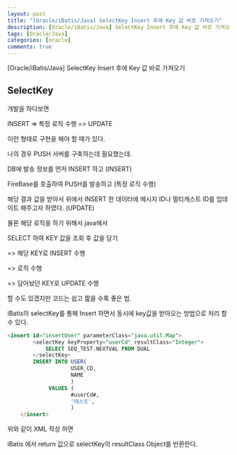 ```yaml
---
layout: post
title: "[Oracle/iBatis/Java] SelectKey Insert 후에 Key 값 바로 가져오기"
description: [Oracle/iBatis/Java] SelectKey Insert 후에 Key 값 바로 가져오기
tags: [Oracle/Java]
categories: [oracle]
comments: true
---
```


[Oracle/iBatis/Java] SelectKey Insert 후에 Key 값 바로 가져오기

## SelectKey 

개발을 하다보면 

INSERT  =>  특정 로직 수행  => UPDATE 

이런 형태로 구현을 해야 할 때가 있다.

나의 경우 PUSH 서버를 구축하는데 필요했는데.

DB에 발송 정보를 먼저 INSERT 하고 (INSERT)

FireBase를 호출하여 PUSH를 발송하고 (특정 로직 수행) 

해당 결과 값을 받아서 위에서 INSERT 한 데이터에 메시지 ID나 멀티캐스트 ID를 업데이트 해주고자 하였다. (UPDATE)


물론 해당 로직을 하기 위해서 java에서

SELECT 하여 KEY 값을 조회 후 값을 담기

=> 해당 KEY로 INSERT 수행

=> 로직 수행

=> 담아놨던 KEY로 UPDATE 수행

할 수도 있겠지만 코드는 쉽고 짧을 수록 좋은 법.


iBatis의 selectKey를 통해 Insert 하면서 동시에 key값을 받아오는 방법으로 처리 할 수 있다.


```sql
<insert id="insertUser" parameterClass="java.util.Map">
		<selectKey keyProperty="userCd" resultClass="Integer">
			SELECT SEQ_TEST.NEXTVAL FROM DUAL
		</selectKey>
		INSERT INTO USER(
				   	USER_CD,
				   	NAME
					)
			 VALUES (
					#userCd#,
					'테스트',
					)
	</insert>
```

위와 같이 XML 작성 하면 

iBatis 에서 return 값으로 selectKey의 resultClass Object를 반환한다.

